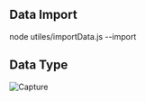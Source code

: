 ## Data Import
node utiles/importData.js --import 

## Data Type 

![Capture](https://user-images.githubusercontent.com/34993664/115155414-b7471580-a0a1-11eb-9011-de211da9788a.PNG)
